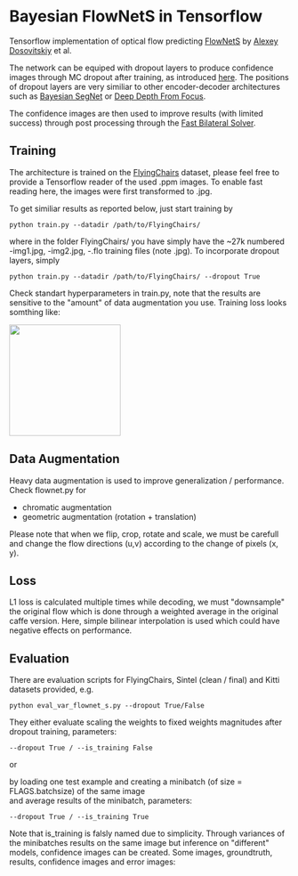 # Bayesian FlowNetS in Tensorflow

Tensorflow implementation of optical flow predicting [FlowNetS](https://lmb.informatik.uni-freiburg.de/Publications/2015/DFIB15/flownet.pdf) 
by [Alexey Dosovitskiy](http://lmb.informatik.uni-freiburg.de/people/dosovits/) et al.

The network can be equiped with dropout layers to produce confidence images through MC dropout after training, 
as introduced [here](https://arxiv.org/abs/1506.02158). 
The positions of dropout layers are very similiar to other encoder-decoder architectures such as [Bayesian SegNet](https://arxiv.org/pdf/1511.02680) or [Deep Depth From Focus](https://arxiv.org/abs/1704.01085).

The confidence images are then used to improve results (with limited success) through post processing through the [Fast Bilateral Solver](https://arxiv.org/pdf/1511.03296.pdf).


## Training

The architecture is trained on the [FlyingChairs](https://lmb.informatik.uni-freiburg.de/resources/datasets/FlyingChairs.en.html) dataset, please feel free to provide a Tensorflow reader of the used .ppm images. To enable fast reading here, the images were first transformed to .jpg.

To get similiar results as reported below, just start training by

    python train.py --datadir /path/to/FlyingChairs/ 
  
where in the folder FlyingChairs/ you have simply have the ~27k numbered -img1.jpg, -img2.jpg, -.flo 
training files (note .jpg). To incorporate dropout layers, simply 

    python train.py --datadir /path/to/FlyingChairs/ --dropout True

Check standart hyperparameters in train.py, note that the results are sensitive to the "amount" of data augmentation you use. 
Training loss looks somthing like: 

<img src="https://github.com/Johswald/Bayesian-FlowNet/blob/master/images/l1.png" width="200">

## Data Augmentation

Heavy data augmentation is used to improve generalization / performance.  
Check flownet.py for 

- chromatic augmentation 
- geometric augmentation (rotation + translation)

Please note that when we flip, crop, rotate and scale, we must be carefull and change 
the flow directions (u,v) according to the change of pixels (x, y). 

## Loss

L1 loss is calculated multiple times while decoding, we must "downsample" the original flow which is done 
through a weighted average in the original caffe version. Here, simple bilinear interpolation is used which could have negative effects on performance. 

## Evaluation 

There are evaluation scripts for FlyingChairs, Sintel (clean / final) and Kitti datasets provided, e.g.

    python eval_var_flownet_s.py --dropout True/False

They either evaluate 
scaling the weights to fixed weights magnitudes after dropout training, parameters: 

    --dropout True / --is_training False

or

by loading one test example and creating a minibatch (of size = FLAGS.batchsize) of the same image  
and average results of the minibatch, parameters: 

    --dropout True / --is_training True

Note that is_training is falsly named due to simplicity.
Through variances of the minibatches results on the same image but inference on "different" models, 
confidence images can be created. 
Some images, groundtruth, results, confidence images and error images:



